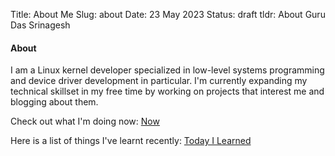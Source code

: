 Title: About Me
Slug: about
Date: 23 May 2023
Status: draft
tldr: About Guru Das Srinagesh

<h4> About </h4>

I am a Linux kernel developer specialized in low-level systems programming and device
driver development in particular. I'm currently expanding my technical skillset in my
free time by working on projects that interest me and blogging about them.

Check out what I'm doing now: [Now]({filename}now.md)

Here is a list of things I've learnt recently: [Today I Learned](til/)

